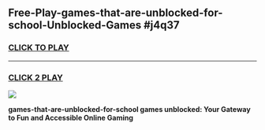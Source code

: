 
## Free-Play-games-that-are-unblocked-for-school-Unblocked-Games #j4q37
<h3>
<a href="https://news.freeplayer.one?title=games-that-are-unblocked-for-school&ref=8M">CLICK TO PLAY</a></h3>
<hr>

<h3>
<a href="https://news.freeplayer.one?title=games-that-are-unblocked-for-school&ref=8M">CLICK 2 PLAY</a>
  
</h3>

<a href="https://news.freeplayer.one?title=games-that-are-unblocked-for-school&ref=8M"><img src="https://clearcache.store/games.png"></a>


**games-that-are-unblocked-for-school games unblocked: Your Gateway to Fun and Accessible Online Gaming**

